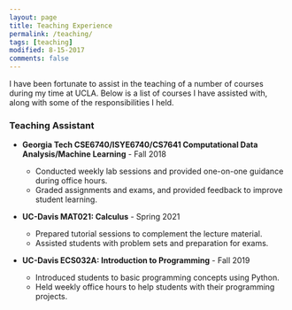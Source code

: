 ```yaml
---
layout: page
title: Teaching Experience
permalink: /teaching/
tags: [teaching]
modified: 8-15-2017
comments: false
---
```

I have been fortunate to assist in the teaching of a number of courses during my time at UCLA. Below is a list of courses I have assisted with, along with some of the responsibilities I held.

### Teaching Assistant
- **Georgia Tech CSE6740/ISYE6740/CS7641 Computational Data Analysis/Machine Learning** - Fall 2018
  - Conducted weekly lab sessions and provided one-on-one guidance during office hours.
  - Graded assignments and exams, and provided feedback to improve student learning.

- **UC-Davis MAT021: Calculus** - Spring 2021
  - Prepared tutorial sessions to complement the lecture material.
  - Assisted students with problem sets and preparation for exams.

- **UC-Davis ECS032A: Introduction to Programming** - Fall 2019
  - Introduced students to basic programming concepts using Python.
  - Held weekly office hours to help students with their programming projects.

<!-- Add more teaching entries here as needed -->

